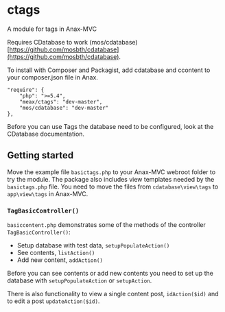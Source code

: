 # ctags
A module for tags in Anax-MVC

Requires CDatabase to work (mos/cdatabase) [https://github.com/mosbth/cdatabase](https://github.com/mosbth/cdatabase).

To install with Composer and Packagist, add cdatabase and ccontent to your composer.json file in Anax. 

    "require": {
        "php": ">=5.4",
        "meax/ctags": "dev-master",
        "mos/cdatabase": "dev-master"
    },
    
Before you can use Tags the database need to be configured, look at the CDatabase documentation.

## Getting started

Move the example file `basictags.php` to your Anax-MVC webroot folder to try the module. The package also includes view templates needed by the `basictags.php` file. You need to move the files from  `cdatabase\view\tags` to `app\view\tags` in Anax-MVC. 

### `TagBasicController()`
`basiccontent.php` demonstrates some of the methods of the controller `TagBasicController()`:  

* Setup database with test data, `setupPopulateAction()`
* See contents, `listAction()`
* Add new content, `addAction()` 

Before you can see contents or add new contents you need to set up the database with `setupPopulateAction` or `setupAction`. 

There is also functionality to view a single content post, `idAction($id)` and to edit a post `updateAction($id)`.

